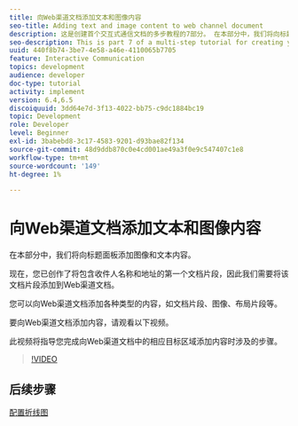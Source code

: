 ```yaml
---
title: 向Web渠道文档添加文本和图像内容
seo-title: Adding text and image content to web channel document
description: 这是创建首个交互式通信文档的多步教程的7部分。 在本部分中，我们将向标题面板添加图像和文本内容。
seo-description: This is part 7 of a multi-step tutorial for creating your first interactive communications document. In this part, we will add images and text content to the header panel.
uuid: 440f8b74-3be7-4e58-a46e-4110065b7705
feature: Interactive Communication
topics: development
audience: developer
doc-type: tutorial
activity: implement
version: 6.4,6.5
discoiquuid: 3dd64e7d-3f13-4022-bb75-c9dc1884bc19
topic: Development
role: Developer
level: Beginner
exl-id: 3babebd8-3c17-4583-9201-d93bae82f134
source-git-commit: 48d9ddb870c0e4cd001ae49a3f0e9c547407c1e8
workflow-type: tm+mt
source-wordcount: '149'
ht-degree: 1%

---
```


# 向Web渠道文档添加文本和图像内容

在本部分中，我们将向标题面板添加图像和文本内容。

现在，您已创作了将包含收件人名称和地址的第一个文档片段，因此我们需要将该文档片段添加到Web渠道文档。

您可以向Web渠道文档添加各种类型的内容，如文档片段、图像、布局片段等。

要向Web渠道文档添加内容，请观看以下视频。

此视频将指导您完成向Web渠道文档中的相应目标区域添加内容时涉及的步骤。

>[!VIDEO](https://video.tv.adobe.com/v/22359?quality=12&learn=on)

## 后续步骤

[配置折线图](./parteight.md)
